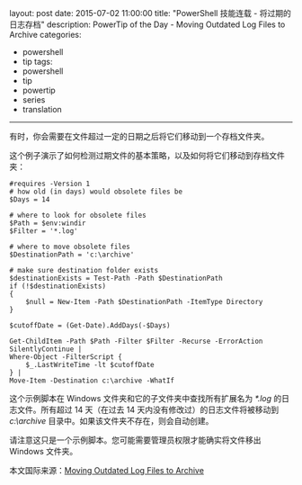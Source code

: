 layout: post
date: 2015-07-02 11:00:00
title: "PowerShell 技能连载 - 将过期的日志存档"
description: PowerTip of the Day - Moving Outdated Log Files to Archive
categories:
- powershell
- tip
tags:
- powershell
- tip
- powertip
- series
- translation
---
有时，你会需要在文件超过一定的日期之后将它们移动到一个存档文件夹。

这个例子演示了如何检测过期文件的基本策略，以及如何将它们移动到存档文件夹：

    #requires -Version 1
    # how old (in days) would obsolete files be
    $Days = 14
    
    # where to look for obsolete files
    $Path = $env:windir
    $Filter = '*.log'
    
    # where to move obsolete files
    $DestinationPath = 'c:\archive'
    
    # make sure destination folder exists
    $destinationExists = Test-Path -Path $DestinationPath
    if (!$destinationExists)
    {
        $null = New-Item -Path $DestinationPath -ItemType Directory
    }
    
    $cutoffDate = (Get-Date).AddDays(-$Days)
    
    Get-ChildItem -Path $Path -Filter $Filter -Recurse -ErrorAction SilentlyContinue |
    Where-Object -FilterScript {
        $_.LastWriteTime -lt $cutoffDate
    } |
    Move-Item -Destination c:\archive -WhatIf

这个示例脚本在 Windows 文件夹和它的子文件夹中查找所有扩展名为 _*.log_ 的日志文件。所有超过 14 天（在过去 14 天内没有修改过）的日志文件将被移动到 _c:\archive_ 目录中。如果该文件夹不存在，则会自动创建。

请注意这只是一个示例脚本。您可能需要管理员权限才能确实将文件移出 Windows 文件夹。

<!--more-->
本文国际来源：[Moving Outdated Log Files to Archive](http://community.idera.com/powershell/powertips/b/tips/posts/moving-outdated-log-files-to-archive)
